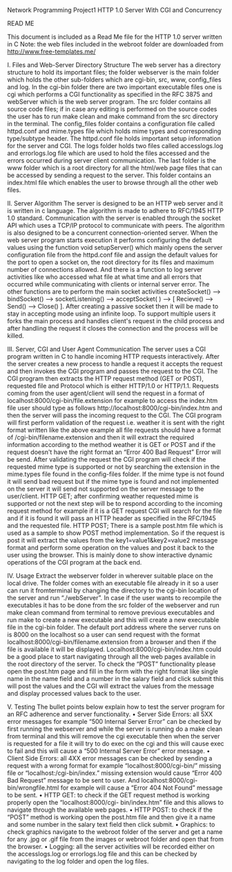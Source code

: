 Network Programming Project1
HTTP 1.0 Server With CGI and Concurrency

READ ME

This document is included as a Read Me file for the HTTP 1.0 server written in C
Note: the web files included in the webroot folder are downloaded from http://www.free-templates.me/

I. Files and Web-Server Directory Structure
The web server has a directory structure to hold its important files; the folder webserver is the main
folder which holds the other sub-folders which are cgi-bin, src, www, config_files and log. In the cgi-bin
folder there are two important executable files one is cgi which performs a CGI functionality as specified in the
RFC 3875 and webServer which is the web server program. The src folder contains all source code files; 
if in case any editing is performed on the source codes the user has to run make clean and make command from the src directory in the terminal. The config_files folder contains a configuration file called httpd.conf and mime.types file which 
holds mime types and corresponding type/subtype header. 
The httpd.conf file holds important setup information for the server and CGI. The logs folder holds two files called accesslogs.log
and errorlogs.log file which are used to hold the files accessed and the errors occurred during server client
communication. The last folder is the www folder which is a root directory for all the html/web page files that
can be accessed by sending a request to the server. This folder contains an index.html file which enables the user
to browse through all the other web files.

II. Server Algorithm
The server is designed to be an HTTP web server and it is written in c language. The algorithm is made
to adhere to RFC/1945 HTTP 1.0 standard. Communication with the server is enabled through the socket API
which uses a TCP/IP protocol to communicate with peers. The algorithm is also designed to be a concurrent
connection-oriented server. When the web server program starts execution it performs configuring the default values using the
function void setupServer() which mainly opens the server configuration file from the httpd.conf file and assign
the default values for the port to open a socket on, the root directory for its files and maximum number of
connections allowed. And there is a function to log server activities like who accessed what file at what time and
all errors that occurred while communicating with clients or internal server error. The other functions are to
perform the main socket activities createSocket() --> bindSocket() --> socketListening() --> acceptSocket( ) -->
[ Recieve() --> Send() --> Close() ]. After creating a passive socket then it will be made to stay in accepting
mode using an infinite loop. To support multiple users it forks the main process and handles client's request in
the child process and after handling the request it closes the connection and the process will be killed.

III. Server, CGI and User Agent Communication
The server uses a CGI program written in C to handle incoming HTTP requests interactively. After the
server creates a new process to handle a request it accepts the request and then invokes the CGI program and
passes the request to the CGI. The CGI program then extracts the HTTP request method (GET or POST),
requested file and Protocol which is either HTTP/1.0 or HTTP/1.1. Requests coming from the user agent/client
will send the request in a format of localhost:8000/cgi-bin/file.extension for example to access the index.htm file
user should type as follows http://localhost:8000/cgi-bin/index.htm and then the server will pass the incoming
request to the CGI.
The CGI program will first perform validation of the request i.e. weather it is sent with the right format
written like the above example all file requests should have a format of /cgi-bin/filename.extension and then it
will extract the required information according to the method weather it is GET or POST and if the request
doesn't have the right format an “Error 400 Bad Request” Error will be send. After validating the request the CGI
program will check if the requested mime type is supported or not by searching the extension in the mime.types
file found in the config-files folder. If the mime type is not found it will send bad request but if the mime type is
found and not implemented on the server it will send not supported on the server message to the user/client.
HTTP GET; after confirming weather requested mime is supported or not the next step will be to
respond according to the incoming request method for example if it is a GET request CGI will search for the file
and if it is found it will pass an HTTP header as specified in the RFC/1945 and the requested file.
HTTP POST; There is a sample post.htm file which is used as a sample to show POST method
implementation. So if the request is post it will extract the values from the key1=value1&key2=value2 message
format and perform some operation on the values and post it back to the user using the browser. This is mainly
done to show interactive dynamic operations of the CGI program at the back end.

IV. Usage
Extract the webserver folder in wherever suitable place on the local drive. The folder comes with an executable file already in it so a user can run it fromterminal by changing the directory to the cgi-bin location of the server and run “./webServer”. In case if the user
wants to recompile the executables it has to be done from the src folder of the webserver and run make clean
command from terminal to remove previous executables and run make to create a new executable and this will
create a new executable file in the cgi-bin folder.
The default port address where the server runs on is 8000 on the localhost so a user can send request
with the format localhost:8000/cgi-bin/filename.extension from a browser and then if the file is available it will
be displayed. Localhost:8000/cgi-bin/index.htm could be a good place to start navigating through all the web
pages available in the root directory of the server.
To check the “POST” functionality please open the post.htm page and fill in the form with the right
format like single name in the name field and a number in the salary field and click submit this will post the
values and the CGI will extract the values from the message and display processed values back to the user.

V. Testing
The bullet points below explain how to test the server program for an RFC adherence and server functionality.
•
Server Side Errors: all 5XX error messages for example “500 Internal Server Error” can be checked
by first running the webserver and while the server is running do a make clean from terminal and this
will remove the cgi executable then when the server is requested for a file it will try to do exec on the cgi
and this will cause exec to fail and this will cause a “500 Internal Server Error” error message.
•
Client Side Errors: all 4XX error messages can be checked by sending a request with a wrong format
for example “localhost:8000/cgi-bin/” missing file or “localhost:/cgi-bin/index.” missing extension
would cause “Error 400 Bad Request” message to be sent to user. And localhost:8000/cgi-
bin/wrongfile.html for example will cause a “Error 404 Not Found” message to be sent.
•
HTTP GET: to check if the GET request method is working properly open the “localhost:8000/cgi-
bin/index.htm” file and this allows to navigate through the available web pages.
•
HTTP POST: to check if the “POST” method is working open the post.htm file and then give it a name
and some number in the salary text field then click submit.
•
Graphics: to check graphics navigate to the webroot folder of the server and get a name for any .jpg
or .gif file from the images or webroot folder and open that from the browser.
•
Logging: all the server activities will be recorded either on the accesslogs.log or errorlogs.log file and
this can be checked by navigating to the log folder and open the log files.
